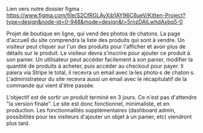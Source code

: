 Lien vers notre dossier figma : https://www.figma.com/file/S2CfRGLAyXib1AY96C6ueV/Kitten-Project?type=design&node-id=0-948&mode=design&t=5rnzDAlLwhdAxbq5-0

Projet de  boutique en ligne, qui vend des photos de chatons. La page d'accueil du site comprendra la liste des produits qui sont à vendre. Un visiteur peut cliquer sur l'un des produits pour l'afficher et avoir plus de détails sur le produit. Le visiteur devra s'inscrire pour ajouter ce produit à son panier. Un utilisateur peut accéder facilement à son panier, modifier la quantité de produits à acheter, puis accéder au checkout pour payer. Il paiera via Stripe le total, il recevra un email avec la·les photo·s de chaton·s. L'administrateur du site recevra aussi un email avec le récapitulatif de la commande qui vient d'être passée.

L'objectif est de sortir un produit terminé en 3 jours. Ce n'est pas d'attendre "la version finale". Le site est donc fonctionnel, minimaliste, et en production. Les fonctionnalités supplémentaires (dashboard admin, possibilités pour les visiteurs d'ajouter un objet à un panier, etc) viendront plus tard.